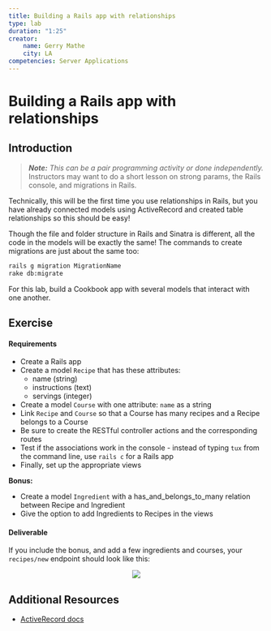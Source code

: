 ```yaml
---
title: Building a Rails app with relationships
type: lab
duration: "1:25"
creator:
    name: Gerry Mathe
    city: LA
competencies: Server Applications
---
```



# Building a Rails app with relationships

## Introduction

> ***Note:*** _This can be a pair programming activity or done independently._  Instructors may want to do a short lesson on strong params, the Rails console, and migrations in Rails.

Technically, this will be the first time you use relationships in Rails, but you have already connected models using ActiveRecord and created table relationships so this should be easy!

Though the file and folder structure in Rails and Sinatra is different, all the code in the models will be exactly the same!  The commands to create migrations are just about the same too:

```bash
rails g migration MigrationName
rake db:migrate
```

For this lab, build a Cookbook app with several models that interact with one another.

## Exercise

#### Requirements

- Create a Rails app
- Create a model `Recipe` that has these attributes:
	- name (string)
	- instructions (text)
	- servings (integer)
- Create a model `Course` with one attribute: `name` as a string
- Link `Recipe` and `Course` so that a Course has many recipes and a Recipe belongs to a Course
- Be sure to create the RESTful controller actions and the corresponding routes
- Test if the associations work in the console - instead of typing ```tux``` from the command line, use `rails c` for a Rails app
- Finally, set up the appropriate views

**Bonus:**

- Create a model `Ingredient` with a has_and_belongs_to_many relation between Recipe and Ingredient
- Give the option to add Ingredients to Recipes in the views

#### Deliverable

If you include the bonus, and add a few ingredients and courses, your `recipes/new` endpoint should look like this:

<p align="center">
<img src="http://s10.postimg.org/ifjhdgi6x/Screen_Shot_2015_07_18_at_8_53_11_PM.png">
</p>

## Additional Resources

- [ActiveRecord docs](http://guides.rubyonrails.org/association_basics.html)
